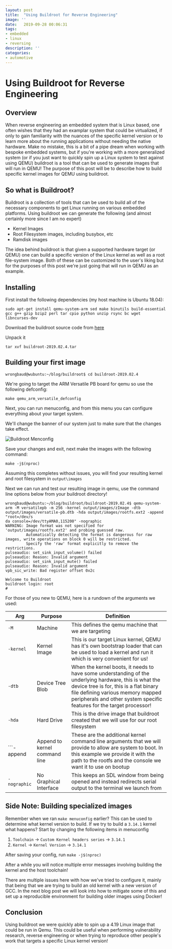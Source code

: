 ```yaml
---
layout: post
title:  "Using Buildroot for Reverse Engineering"
image: ''
date:   2019-09-28 00:06:31
tags:
- embedded
- linux
- reversing
description: ''
categories:
- automotive
---
```


# Using Buildroot for Reverse Engineering

## Overview

When reverse engineering an embedded system that is Linux based, one often wishes that they had an examplar system that could be virtualized, if only to gain familiarity with the nuances of the specific kernel version or to learn more about the running applications without needing the native hardware. Make no mistake, this is a bit of a pipe dream when working with bespoke embedded systems, but if you're working with a more generalized system (or if you just want to quickly spin up a Linux system to test against using QEMU) buildroot is a tool that can be used to generate images that will run in QEMU! The purpose of this post will be to describe how to build specific kernel images for QEMU using buildroot.

## So what is Buildroot?
Buildroot is a collection of tools that can be used to build all of the necessary components to get Linux running on various embedded platforms.  Using buildroot we can generate the following (and almost certainly more since I am no expert)

* Kernel Images
* Root Filesystem images, including busybox, etc
* Ramdisk images

The idea behind buildroot is that given a supported hardware target (or QEMU) one can build a specific version of the Linux kernel as well as a root file-system image. Both of these can be customized to the user's liking but for the purposes of this post we're just going that will run in QEMU as an example.

## Installing

First install the following dependencies (my host machine is Ubuntu 18.04):

```
sudo apt-get install qemu-system-arm sed make binutils build-essential gcc g++ gzip bzip2 perl tar cpio python unzip rsync bc wget libncurses-dev
```

Download the buildroot source code from [here](https://buildroot.org/downloads/buildroot-2019.02.4.tar.gz)

Unpack it

```
tar xvf buildroot-2019.02.4.tar
```

## Building your first image

```
wrongbaud@wubuntu:~/blog/buildroot$ cd buildroot-2019.02.4
```

We're going to target the ARM Versatile PB board for qemu so use the following defconfig:

```
make qemu_arm_versatile_defconfig
```

Next, you can run menuconfig, and from this menu you can configure everything about your target system. 

We'll change the banner of our system just to make sure that the changes take effect.

![Buildroot Menconfig](https://wrongbaud.github.io/assets/img/BUILDROOT_MENUCONFIG.png)

Save your changes and exit, next make the images with the following command:

```make -j$(nproc)```

Assuming this completes without issues, you will find your resulting kernel and root filesystem in ```output\images```

Next we can run and test our resulting image in qemu, use the command line options below from your buildroot directory!

```
wrongbaud@wubuntu:~/blog/buildroot/buildroot-2019.02.4$ qemu-system-arm -M versatilepb -m 256 -kernel output/images/zImage -dtb output/images/versatile-pb.dtb -hda output/images/rootfs.ext2 -append "root=/dev/s
da console=/dev/ttyAMA0,115200" -nographic
WARNING: Image format was not specified for 'output/images/rootfs.ext2' and probing guessed raw.
         Automatically detecting the format is dangerous for raw images, write operations on block 0 will be restricted.
         Specify the 'raw' format explicitly to remove the restrictions.
pulseaudio: set_sink_input_volume() failed
pulseaudio: Reason: Invalid argument
pulseaudio: set_sink_input_mute() failed
pulseaudio: Reason: Invalid argument
vpb_sic_write: Bad register offset 0x2c

Welcome to Buildroot
buildroot login: root
#
```

For those of you new to QEMU, here is a rundown of the arguments we used:

| Arg | Purpose | Definition | 
| --- | ------- | ---- |
| ```-M``` | Machine | This defines the qemu machine that we are targeting |
| ```-kernel``` | Kernel Image | This is our target Linux kernel, QEMU has it's own bootstrap loader that can be used to load a kernel and run it which is very convenient for us! | 
| ```-dtb``` | Device Tree Blob | When the kernel boots, it needs to have some understanding of the underlying hardware, this is what the device tree is for, this is a flat binary file defining various memory mapped peripherals and other system specific features for the target processor! | 
| ```-hda``` | Hard Drive | This is the drive image that buildroot created that we will use for our root filesystem | 
| ```-append | Append to kernel command line | These are the additional kernel command line arguments that we will provide to allow are system to boot. In this example we provide it with the path to the rootfs and the console we want it to use on bootup | 
| ```-nographic``` | No Graphical Interface | This keeps an SDL window from being opened and instead redirects serial output to the terminal we launch from | 




## Side Note: Building specialized images

Remember when we ran ```make menuconfig``` earlier? This can be used to determine what kernel version to build. If we try to build a ```3.14.1``` kernel what happens? Start by changing the following items in menuconfig

1. ```Toolchain``` -> ```Custom Kernel headers series``` -> ```3.14.1```
2. ```Kernel``` -> ```Kernel Version``` -> ```3.14.1```

After saving your config, run ```make -j$(nproc)```

After a while you will notice multiple error messages involving building the kernel and the host toolchain!

There are multiple issues here with how we've tried to configure it, mainly that being that we are trying to build an old kernel with a new version of GCC. In the next blog post we will look into how to mitigate some of this and set up a reproducible environment for building older images using Docker!


## Conclusion

Using buildroot we were quickly able to spin up a 4.19 Linux image that could be run in Qemu. This could be useful when performing vulnerability research, reverse engineering or when trying to reproduce other people's work that targets a specific Linux kernel version!
